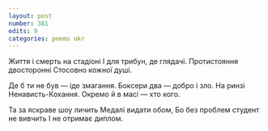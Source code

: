 ```yaml
---
layout: post
number: 381
edits: 9
categories: poems ukr
---
```


Життя і смерть на стадіоні
І для трибун, де глядачі.
Протистояння двосторонні
Стосовно кожної душі. 

Де б ти не був — іде змагання.
Боксери два — добро і зло.
На ринзі Ненависть-Кохання.
Окремо й в масі — хто кого.

Та за яскраве шоу личить
Медалі видати обом,
Бо без проблем студент не вивчить
І не отримає диплом.
